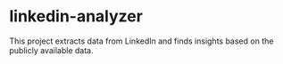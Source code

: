 # linkedin-analyzer
This project extracts data from LinkedIn and finds insights based on the publicly available data.
